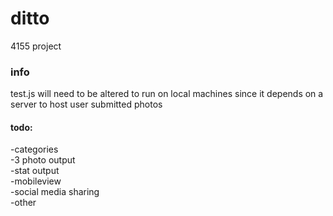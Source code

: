 # ditto
4155 project



### info  
test.js will need to be altered to run on local machines since it depends on a server to host user submitted photos
  
#### todo:  
-categories  
-3 photo output  
-stat output  
-mobileview  
-social media sharing  
-other  